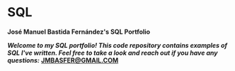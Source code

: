# SQL

**José Manuel Bastida Fernández's SQL Portfolio**

***Welcome to my SQL portfolio! This code repository contains examples of SQL I've written. Feel free to take a look and reach out if you have any questions:*** **JMBASFER@GMAIL.COM**
